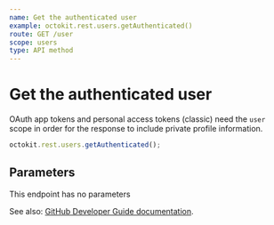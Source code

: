 ```yaml
---
name: Get the authenticated user
example: octokit.rest.users.getAuthenticated()
route: GET /user
scope: users
type: API method
---
```


# Get the authenticated user

OAuth app tokens and personal access tokens (classic) need the `user` scope in order for the response to include private profile information.

```js
octokit.rest.users.getAuthenticated();
```

## Parameters

This endpoint has no parameters

See also: [GitHub Developer Guide documentation](https://docs.github.com/rest/users/users#get-the-authenticated-user).
